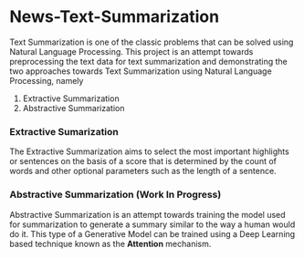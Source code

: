 # News-Text-Summarization
Text Summarization is one of the classic problems that can be solved using Natural Language Processing. This project is an attempt towards preprocessing the text data for text summarization and demonstrating the two approaches towards Text Summarization using Natural Language Processing, namely
1. Extractive Summarization
2. Abstractive Summarization
### Extractive Sumarization
The Extractive Summarization aims to select the most important highlights or sentences on the basis of a score that is determined by the count of words and other optional parameters such as the length of a sentence.
### Abstractive Summarization (Work In Progress)
Abstractive Summarization is an attempt towards training the model used for summarization to generate a summary similar to the way a human would do it. This type of a Generative Model can be trained using a Deep Learning based technique known as the **Attention** mechanism.
